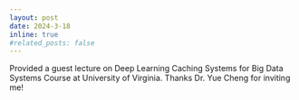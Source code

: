 ```yaml
---
layout: post
date: 2024-3-18 
inline: true
#related_posts: false
---
```


Provided a guest lecture on Deep Learning Caching Systems for Big Data Systems Course at University of Virginia. Thanks Dr. Yue Cheng for inviting me!